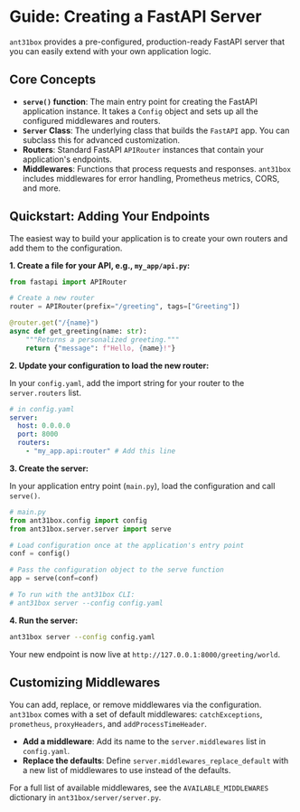 # Guide: Creating a FastAPI Server

`ant31box` provides a pre-configured, production-ready FastAPI server that you can easily extend with your own application logic.

## Core Concepts

-   **`serve()` function**: The main entry point for creating the FastAPI application instance. It takes a `Config` object and sets up all the configured middlewares and routers.
-   **`Server` Class**: The underlying class that builds the `FastAPI` app. You can subclass this for advanced customization.
-   **Routers**: Standard FastAPI `APIRouter` instances that contain your application's endpoints.
-   **Middlewares**: Functions that process requests and responses. `ant31box` includes middlewares for error handling, Prometheus metrics, CORS, and more.

## Quickstart: Adding Your Endpoints

The easiest way to build your application is to create your own routers and add them to the configuration.

**1. Create a file for your API, e.g., `my_app/api.py`:**

```python
from fastapi import APIRouter

# Create a new router
router = APIRouter(prefix="/greeting", tags=["Greeting"])

@router.get("/{name}")
async def get_greeting(name: str):
    """Returns a personalized greeting."""
    return {"message": f"Hello, {name}!"}
```

**2. Update your configuration to load the new router:**

In your `config.yaml`, add the import string for your router to the `server.routers` list.

```yaml
# in config.yaml
server:
  host: 0.0.0.0
  port: 8000
  routers:
    - "my_app.api:router" # Add this line
```

**3. Create the server:**

In your application entry point (`main.py`), load the configuration and call `serve()`.

```python
# main.py
from ant31box.config import config
from ant31box.server.server import serve

# Load configuration once at the application's entry point
conf = config()

# Pass the configuration object to the serve function
app = serve(conf=conf)

# To run with the ant31box CLI:
# ant31box server --config config.yaml
```

**4. Run the server:**

```bash
ant31box server --config config.yaml
```
Your new endpoint is now live at `http://127.0.0.1:8000/greeting/world`.

## Customizing Middlewares

You can add, replace, or remove middlewares via the configuration. `ant31box` comes with a set of default middlewares: `catchExceptions`, `prometheus`, `proxyHeaders`, and `addProcessTimeHeader`.

-   **Add a middleware**: Add its name to the `server.middlewares` list in `config.yaml`.
-   **Replace the defaults**: Define `server.middlewares_replace_default` with a new list of middlewares to use instead of the defaults.

For a full list of available middlewares, see the `AVAILABLE_MIDDLEWARES` dictionary in `ant31box/server/server.py`.

